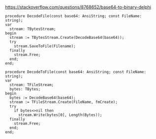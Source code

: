 https://stackoverflow.com/questions/8768652/base64-to-binary-delphi

```delphi
procedure DecodeFile(const base64: AnsiString; const FileName: string);
var
  stream: TBytesStream;
begin
  stream := TBytesStream.Create(DecodeBase64(base64));
  try
    stream.SaveToFile(Filename);
  finally
    stream.Free;
  end;
end;
```

```delphi
procedure DecodeToFile(const base64: AnsiString; const FileName: string);
var
  stream: TFileStream;
  bytes: TBytes;
begin
  bytes := DecodeBase64(base64);
  stream := TFileStream.Create(FileName, fmCreate);
  try
    if bytes<>nil then
      stream.Write(bytes[0], Length(Bytes));
  finally
    stream.Free;
  end;
end;
```

